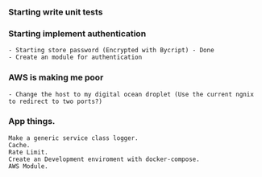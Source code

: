 
### Starting write unit tests


### Starting implement authentication
    - Starting store password (Encrypted with Bycript) - Done
    - Create an module for authentication

### AWS is making me poor
    - Change the host to my digital ocean droplet (Use the current ngnix to redirect to two ports?)


### App things.
    Make a generic service class logger.
    Cache.
    Rate Limit.
    Create an Development enviroment with docker-compose.
    AWS Module.

